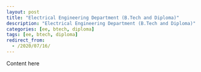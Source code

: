 ```yaml
---
layout: post
title: "Electrical Engineering Department (B.Tech and Diploma)"
description: "Electrical Engineering Department (B.Tech and Diploma)"
categories: [ee, btech, diploma]
tags: [ee, btech, diploma]
redirect_from:
  - /2020/07/16/
---
```

Content here
